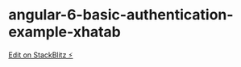 # angular-6-basic-authentication-example-xhatab

[Edit on StackBlitz ⚡️](https://stackblitz.com/edit/angular-6-basic-authentication-example-xhatab)